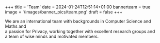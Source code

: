 +++
title = 'Team'
date = 2024-01-24T12:51:14+01:00
bannerteam = true
image = '/images/banner_pics/team.png'
draft = false 
+++

We are an international team with backgrounds in Computer Science and Maths and  
a passion for Privacy, working together with excellent 
research groups and a team of wise minds and motivated members.
